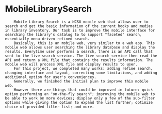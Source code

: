 MobileLibrarySearch
==========================

        Mobile Library Search is a NCSU mobile web that allows user to search and get the basic information of the current books and medias in library inventory. Our task is to improve the mobile interface for searching the library's catalog to to support "faceted" search, essentially menu-driven refined search. 
        Basically, this is an mobile web, very similar to a web app. This mobile web allows user searching the library database and display the results. Everytime user performs a search, there is an API call that sent to the live search service. The live search service then read the API and return a XML file that contains the results information. The mobile web will process XML file and display results to user.
        For this project, we completed many works: adding refine search, changing interface and layout, correcting some limitations, and adding additional option for user's conveniences.
        Generally, we finished the initial plan to improve this mobile web.
        However there are things that could be improved in future: quick option performing an "on-the-fly search"; improving the mobile web to be able to work on more devices; display only a few of the sub-filter options while giving the option to expand the list further; optimize choice of provided filter list; and more.